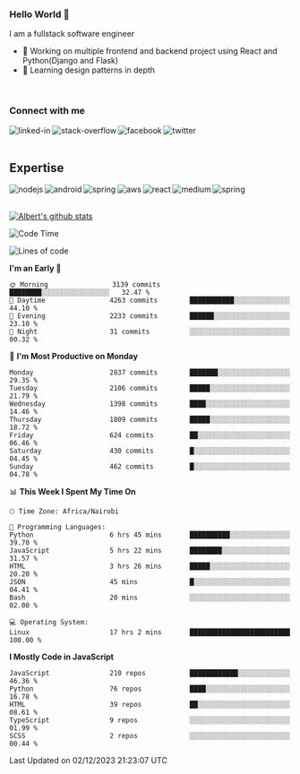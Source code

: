 

### Hello World 👋
I am a fullstack software engineer
- 🔭 Working on multiple frontend and backend project using React and Python(Django and Flask)
- 🌱 Learning design patterns in depth

<br>

### Connect with me

[<img align="left" alt="linked-in" src="https://img.shields.io/badge/linkedin-%230077B5.svg?&style=for-the-badge&logo=linkedin&logoColor=white" />](https://www.linkedin.com/in/albert-byrone/)

<!-- [<img align="left" alt="medium" src="https://img.shields.io/badge/medium-%2312100E.svg?&style=for-the-badge&logo=medium&logoColor=white" />](https://56faisal.medium.com/) -->

[<img align="left" alt="stack-overflow" src="https://img.shields.io/badge/stack%20overflow-FE7A16?logo=stack-overflow&logoColor=white&style=for-the-badge" />](https://stackoverflow.com/users/11916317/albert-byrone)

[<img align="left" alt="facebook" src="https://img.shields.io/badge/facebook-%231877F2.svg?&style=for-the-badge&logo=facebook&logoColor=white" />](https://web.facebook.com/albert.byrone.1/)

[<img align="left" alt="twitter" src="https://img.shields.io/badge/twitter-%231DA1F2.svg?&style=for-the-badge&logo=twitter&logoColor=white" />](https://twitter.com/byrone_albert)

<br>

<br>

## Expertise
<img align="left" alt="nodejs" src="https://img.shields.io/badge/python%20-%2343853D.svg?&style=for-the-badge&logo=node.js&logoColor=white" />
<img align="left" alt="android" src="https://img.shields.io/badge/Flask-3DDC84?logo=android&logoColor=white&style=for-the-badge" />
<img align="left" alt="spring" src="https://img.shields.io/badge/drf%20-%236DB33F.svg?&style=for-the-badge&logo=spring&logoColor=white" />
<img align="left" alt="aws" src="https://img.shields.io/badge/django%20AWS-%23232F3E?logo=amazon-aws&logoColor=white&style=for-the-badge" />
<img align="left" alt="react" src="https://img.shields.io/badge/react%20-%2320232a.svg?&style=for-the-badge&logo=react&logoColor=%2361DAFB" />
<img align="left" alt="medium" src="https://img.shields.io/badge/Angular-%23316192.svg?&style=for-the-badge&logo=postgresql&logoColor=white" />
<img align="left" alt="spring" src="https://img.shields.io/badge/Javascript%20-%236DB33F.svg?&style=for-the-badge&logo=spring&logoColor=white" />
<br>
<br>


[![Albert's github stats](https://github-readme-stats.vercel.app/api?username=Albert-Byrone&count_private=true&show_icons=true&theme=radical&hide_rank=false)](https://github.com/anuraghazra/github-readme-stats)

<!-- [![Top Langs](https://github-readme-stats.vercel.app/api/top-langs/?username=Albert-Byrone&layout=compact)](https://github.com/anuraghazra/github-readme-stats) -->

<!--
**Albert-Byrone/Albert-Byrone** is a ✨ _special_ ✨ repository because its `README.md` (this file) appears on your GitHub profile.

Here are some ideas to get you started:

- 🔭 I’m currently working on ...
- 🌱 I’m currently learning ...
- 👯 I’m looking to collaborate on ...
- 🤔 I’m looking for help with ...
- 💬 Ask me about ...
- 📫 How to reach me: ...
- 😄 Pronouns: ...
- ⚡ Fun fact: ...
-->


<!--START_SECTION:waka-->
![Code Time](http://img.shields.io/badge/Code%20Time-895%20hrs%206%20mins-blue)

![Lines of code](https://img.shields.io/badge/From%20Hello%20World%20I%27ve%20Written-62.7%20million%20lines%20of%20code-blue)

**I'm an Early 🐤** 

```text
🌞 Morning                3139 commits        ████████░░░░░░░░░░░░░░░░░   32.47 % 
🌆 Daytime                4263 commits        ███████████░░░░░░░░░░░░░░   44.10 % 
🌃 Evening                2233 commits        ██████░░░░░░░░░░░░░░░░░░░   23.10 % 
🌙 Night                  31 commits          ░░░░░░░░░░░░░░░░░░░░░░░░░   00.32 % 
```
📅 **I'm Most Productive on Monday** 

```text
Monday                   2837 commits        ███████░░░░░░░░░░░░░░░░░░   29.35 % 
Tuesday                  2106 commits        █████░░░░░░░░░░░░░░░░░░░░   21.79 % 
Wednesday                1398 commits        ████░░░░░░░░░░░░░░░░░░░░░   14.46 % 
Thursday                 1809 commits        █████░░░░░░░░░░░░░░░░░░░░   18.72 % 
Friday                   624 commits         ██░░░░░░░░░░░░░░░░░░░░░░░   06.46 % 
Saturday                 430 commits         █░░░░░░░░░░░░░░░░░░░░░░░░   04.45 % 
Sunday                   462 commits         █░░░░░░░░░░░░░░░░░░░░░░░░   04.78 % 
```


📊 **This Week I Spent My Time On** 

```text
🕑︎ Time Zone: Africa/Nairobi

💬 Programming Languages: 
Python                   6 hrs 45 mins       ██████████░░░░░░░░░░░░░░░   39.70 % 
JavaScript               5 hrs 22 mins       ████████░░░░░░░░░░░░░░░░░   31.57 % 
HTML                     3 hrs 26 mins       █████░░░░░░░░░░░░░░░░░░░░   20.20 % 
JSON                     45 mins             █░░░░░░░░░░░░░░░░░░░░░░░░   04.41 % 
Bash                     20 mins             ░░░░░░░░░░░░░░░░░░░░░░░░░   02.00 % 

💻 Operating System: 
Linux                    17 hrs 2 mins       █████████████████████████   100.00 % 
```

**I Mostly Code in JavaScript** 

```text
JavaScript               210 repos           ████████████░░░░░░░░░░░░░   46.36 % 
Python                   76 repos            ████░░░░░░░░░░░░░░░░░░░░░   16.78 % 
HTML                     39 repos            ██░░░░░░░░░░░░░░░░░░░░░░░   08.61 % 
TypeScript               9 repos             ░░░░░░░░░░░░░░░░░░░░░░░░░   01.99 % 
SCSS                     2 repos             ░░░░░░░░░░░░░░░░░░░░░░░░░   00.44 % 
```




 Last Updated on 02/12/2023 21:23:07 UTC
<!--END_SECTION:waka-->
